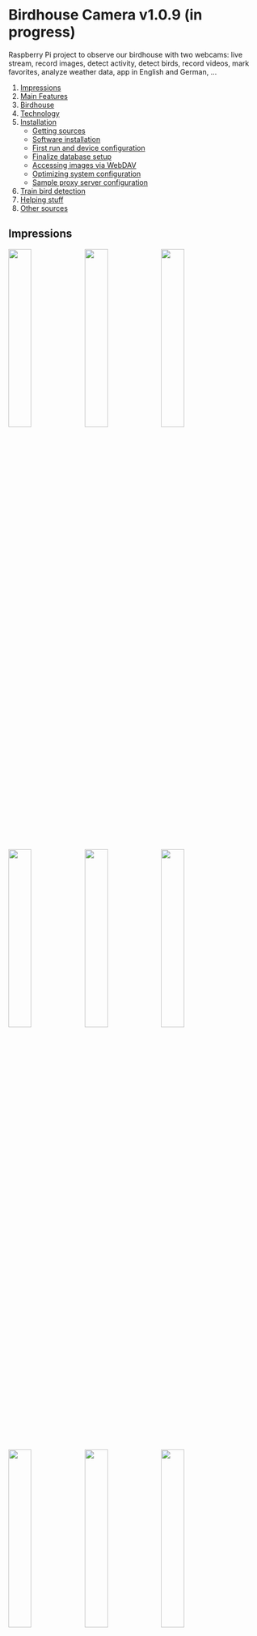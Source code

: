 # Birdhouse Camera v1.0.9 (in progress)

Raspberry Pi project to observe our birdhouse with two webcams: live stream, record images, 
detect activity, detect birds, record videos, mark favorites, analyze weather data, 
app in English and German, ...

1. [Impressions](#impressions)
2. [Main Features](#main-features)
3. [Birdhouse](#birdhouse)
4. [Technology](#technology)
5. [Installation](#installation)
   * [Getting sources](#getting-sources)
   * [Software installation](#software-installation)
   * [First run and device configuration](#first-run-and-device-configuration)
   * [Finalize database setup](#finalize-database-setup)
   * [Accessing images via WebDAV](#Accessing-images-via-WebDAV)
   * [Optimizing system configuration](#optimizing-system-configuration)
   * [Sample proxy server configuration](#Sample-proxy-server-configuration)
6. [Train bird detection](#Train-bird-detection)
7. [Helping stuff](#helping-stuff)
8. [Other sources](#other-sources)


## Impressions

<img src="info/images/birdcam_05.PNG" width="30%"><img src="info/images/birdcam_21.PNG" width="30%"><img src="info/images/birdcam_10.PNG" width="30%">

<img src="info/images/birdcam_17.PNG" width="30%"><img src="info/images/birdcam_18.PNG" width="30%"><img src="info/images/birdcam_19.PNG" width="30%">
 
<img src="info/images/birdcam_08.PNG" width="30%"><img src="info/images/birdcam_06.PNG" width="30%"><img src="info/images/birdcam_11.PNG" width="30%">

<img src="info/images/birdcam_12.PNG" width="30%"><img src="info/images/birdcam_13.PNG" width="30%"><img src="info/images/birdcam_22.PNG" width="30%">

<img src="info/images/birdcam_41.PNG" width="30%"><img src="info/images/birdcam_42.PNG" width="30%"><img src="info/images/birdcam_43.PNG" width="30%">

<img src="info/images/birdcam_23.PNG" width="30%"><img src="info/images/birdcam_15.PNG" width="30%"><img src="info/images/birdcam_16.PNG" width="30%">

<img src="info/images/birdcam_01.PNG" width="30%"><img src="info/images/birdcam_02.PNG" width="30%"><img src="info/images/birdcam_24.PNG" width="30%">

<img src="info/images/birdcam_25.PNG" width="30%"><img src="info/images/birdcam_32.PNG" width="30%"><img src="info/images/birdcam_31.PNG" width="30%">

<br/><br/>
<img src="info/images/birdcam_14.PNG" width="90%">

## Main Features

* **WebApp for Browser and SmartPhone** (English and German, optimized for iPhone)
* **Watching live stream** with 1 or 2 cameras (RPi4 recommend for fluent stream) 
  * via Raspberry Pi camera
  * USB web cam (e.g. RPi cam inside and USB web cam outside)
* **Continuously recording photos**
  * e.g. every 20 seconds from sunrise to 20:00 local time (configurable in the device settings)
  * Similarity detection, filter photos with movement in a defined area (visualize differences)
  * camera and image settings configurable (brightness, contrast, ...)
* **Managing photos and videos** (admin)
  * Archive photos with movement or detected objects and favorite photos once a day
  * Mark photos and videos as favorites or to be deleted
  * Mark a range of photos between two marked photos as to be deleted
  * View all favorite photos and videos
  * Delete marked photos from server
* **Recording and streaming videos** (admin)
  * create mp4 video incl. audio, works with iOS devices
  * Create video from all pictures of the current day
  * Trim videos
* **Recording and visualizing weather data**:
  * via internet for a defined location (python_weather OR [Open Meteo](https://open-meteo.com/))
  * from sensors connected to the Raspberry Pi (DHT11/DHT22)
  * GPS lookup for cities or addresses via GeoPy to set weather location
* **Listening audio stream** from microphone
  * under construction, currently browser only (no iPhone)
* **Detecting birds** (objects) via PyTorch
  * Bird detection model in an early stage trained with [a few European singing birds](data/birds.json)
  * View with all detected birds and objects -> jump to other views filtered by bird
  * Filter by detected birds in archive and favorite view as well as for admins in complete view of current day
  * Batch detection for archive images - single day and multiple days incl. individual detection threshold (admin)
  * _Live detection is experimental and slow on RPi 4 (admin view)_
  * _No label editing via app yet_
* **Admin functionality** via app
  * Deny recording and admin functionality for specific IP addresses (e.g. router or proxy, to deny for access from the internet) or use password to login as administrator
  * Edit server settings (partly, other settings define in file .env)
  * Edit device settings, reconnect devices (devices must be added via config file)
  * Edit camera and image settings (contrast, saturation, hue, brightness ...)
  * See amount of currently active streams
  * Download archived data (hires, config-files, object detection as YOLOv5)

## Birdhouse

Here are some options. Calculate with a little bit more space in the height for the camera inside the birdhouse.

* German instructions: [NABU - Nistkästen selber bauen](https://www.nabu.de/tiere-und-pflanzen/voegel/helfen/nistkaesten/index.html)
* English instructions: [Simple birdhouse](https://suncatcherstudio.com/birds/birdhouse-plans-simple/)

## Technology

* IT Hardware
  * Raspberry Pi 3B+, Raspberry Pi 4 (recommended)
  * Micro SD with 64 GByte
  * USB camera for outside view (and maybe inside view)
  * _optional:_ PiCamera with IR for the inside view (wide-angle, e.g., 110°)
  * _optional:_ Small USB Microphone
  * _optional:_ DHT11 / DHT22 Sensor
* Software
  * Python 3, CV2, JSON, Flask, ffmpeg, ffmpeg-progress, PyAudio, PyTorch/YOLOv5
  * python_weather, Weather by [Open-Meteo.com](https://open-meteo.com/), GeoPy
  * HTML, CSS, JavaScript, Pinch-Zoom
  * jc://modules/, jc://app-framework/

## Installation

* Build a birdhouse incl. a Raspberry Pi or USB Camera inside the birdhouse (additional cameras and sensors are optional)
* Prepare a Raspberry Pi 3B or newer
  * Install a fresh image on an SDCard (https://www.raspberrypi.com/software/)
  * Recommended OS (due to restrictions: PyTorch require 64bit, picamera doesn't support 64bit any more, 
    and picamera2 + libcamera doesn't work in docker container yet (requires Raspbian OS 64bit > bullseye)) 
    * Raspbian OS Lite 64bit for **object detection** using PyTorch
    * Raspbian OS Lite 32bit if you want to use a **PiCamera** and the Docker version 
      
  * Install git: ```sudo apt-get install git```
  * _Optional:_ Install v4l2-ctl: ```sudo apt-get install v4l-utils```
  * Create and move to your project directory, e.g., /projects/test/ or /projects/prod/ 
* Choose one of the installation procedures below depending on your needs 
* Connect cameras (and optional devices) with the Raspberry, start and enjoy

_NOTE: For an upgrade of an existing older version it might be required
to rename (or remove) the files 'data/config.json' and '.env' and restart after the update. 
Then change the new default configuration to your needs ..._

### Getting sources

```bash 
$ git clone http://github.com/jc-prg/birdhouse-cam.git
$ cd birdhouse-cam
$ git submodule update --init --recursive
```

### Software installation

Depending on the needs there are three options available how to install and run this software:

*  [(1) Docker based installation](#1-docker-based-installation) - the easiest way to install and run the birdhouse-cam, 
  but with limitations: you have to decide if you want to use a PiCamera on a 32bit OS or 
  object detection with 64bit OS.
* [(2) Direct installation](#2-direct-installation) - complete installation of all components with a bigger effort but without the limitations of (1)
* [(3) Hybrid installation](#3-hybrid-installation) - combination with less effort than (2) and without the limitations
  of (1), recommend if you want to use PiCamera and object detection

#### (1) Docker based installation

1. Install docker and docker-compose
    ```bash
    $ sudo ./config/install/install_docker
    ```
2. Create and adapt main configuration file, see [sample.env](sample.env) for details and ensure 
   the right settings especially regarding the directories, the container images and the rpi_* settings
    ```bash
    $ sudo cp sample.env .env
    $ sudo nano .env
    ```
3. Build docker container and run the first time
    ```bash
    $ docker-compose up --build
    ```
4. Initial start to create a config file, see [First run and device configuration](#First-run-and-device-configuration)
5. Add the following lines to crontab (start on boot):
    ```bash 
    @reboot /usr/sbin/docker-compose -f /<path_to_script>/docker-compose.yml up -d
    ```
6. Examine logging messages if there are any problems
   ```bash
   # show complete log file
   $ cat log/server.log
   
   # show latest log messages with an update every 2s
   $ ./watch_log
   ```

#### (2) Direct installation

_Note:_ This installation is not fully tested yet. Recommend are (1) and (3).

1. Install birdhouse-cam prerequisites
    ```bash 
    # Install required Python modules and ffmpeg (this may take a while)
    $ sudo ./config/install/install       # for installation on x86
    $ sudo ./config/install/install_rpi   # for installation on Raspberry Pi
                                          # $ sudo ./config/install/install_ffmpeg
    ```
2. _Optional:_ Install CouchDB (no installation script available) or use JSON files as database
3. Create and adapt main configuration file, see (1.2)
4. Initial start to create a config file, see [First run and device configuration](#First-run-and-device-configuration)
    ```bash 
    # Initial start, will create a config file
    $ ./server/server.py
    ```
5. Add the following lines to crontab (start on boot)
    ```bash 
    @reboot /usr/bin/python3 /<path_to_script>/server/server.py --logfile
    @reboot /usr/bin/python3 /<path_to_script>/server/stream_video.py
    ```
6. Examine logging messages if there are any problems, see (1.6)

#### (3) Hybrid installation

1. Install docker and docker-compose, see (1.1)

2. Install birdhouse-cam prerequisites, see (2.1)

3. Create and adapt main configuration file, see (1.2). 

   Ensure the following variable is set correctly: ```BIRDHOUSE_INSTALLATION_TYPE=HYBRID```

4. Build docker container and run the first time
    ```bash
    $ docker-compose -f docker-compose-hybrid.yml up --build
    ```
5. Initial start to create a config file, see (2.4) and  [First run and device configuration](#First-run-and-device-configuration)
6. Add the following lines to crontab (start on boot):
    ```bash 
    @reboot /usr/sbin/docker-compose -f /<path_to_script>/docker-compose-hybrid.yml up -d
    ```
7. Enable starting when the server starts:

   1. Install via ```sudo crontab -e```. Add the following lines:
       ```bash
      # birdhouse-cam: start database, web-server, and videoserver
      @reboot     /usr/local/bin/docker-compose -f /projects/prod/birdhouse-cam/docker-compose-hybrid.yml up -docker
      # birdhouse-cam: start birdhouse server
      @reboot     /usr/bin/python3 /projects/prod/birdhouse-cam/server/server.py
      # birdhouse-cam: start if restart has been requested 
      * * * * *   /usr/bin/python3 /projects/prod/birdhouse-cam/server/server.py --check-if-start > /tmp/birdhouse-cam-cron 2>&1
       ```
   2. Alternatively create a system service to automatically start and restart the server (experimental)
       ```bash 
       # create and configure services
       $ sudo cp ./sample.birdhouse-cam.service /etc/systemd/system/birdhouse-cam.service
       $ sudo nano /etc/systemd/system/birdhouse-cam.service

       $ sudo cp ./sample.birdhouse-cam.service /etc/systemd/system/birdhouse-cam-docker.service
       $ sudo nano /etc/systemd/system/birdhouse-cam-docker.service

       # reload services
       $ sudo systemctl daemon-reload
   
       # register and install services
       $ sudo systemctl enable birdhouse-cam.service
       $ sudo systemctl start birdhouse-cam.service
       $ sudo systemctl enable birdhouse-cam-docker.service
       $ sudo systemctl start birdhouse-cam-docker.service
       ```

8. Examine logging messages if there are any problems, see (1.6)

### First run and device configuration

* Open your client (usually via http://your-hostname:8000/). 
When you run it the first time you'll be asked to check, change and save the settings.
* After that open the device settings and check, adapt, and save them also.
* _NOTE:_ if you want to add devices at the moment you have to edit the config file directly. 
It's stored as ./data/config.json.

### Finalize database setup

The default configuration of the database works without change but produces several error messages.
To remove those open the admin tool via http://your-hostname:5100/_utils/ and login
(default user:birdhouse, pwd:birdhouse - defined in the [.env](sample.env) file).
Go to the settings and create a single node.

### Accessing images via WebDAV

To access image and video files via WebDAV define credentials and port in the [.env](sample.env)-file and start docker container.

  ```bash
  $ sudo docker-compose -f docker-compose-webdav.yml up -d
  ```

### Optimizing system configuration

At least for a Raspberry Pi 3B+ the following configuration should be done to ensure a slightly better performance.

#### Analyze memory and swap usage

* first analyze the usage of the docker containers to decide if there is need for action
    ```bash
    # overview memory and swap usage
    $ watch -n 2 free -h
    
    # overview memory usage per docker container (full and reduced)
    $ sudo docker stats
    $ sudo docker stats --format "table {{.Container}}\t{{.Name}}\t{{.MemUsage}}\t{{.MemPerc}}"
    ```
* NOTE: the file [sample.env](sample.env) defines memory limits that should fit for Raspberry Pi 3B+.

#### Configure swap file on Ubuntu

* Update swap memory (see also [https://bitlaunch.io/](https://bitlaunch.io/blog/how-to-create-and-adjust-swap-space-in-ubuntu-20-04/))
  ```bash
  $ free -h
  $ sudo fallocate -l 2G /swapfile
  $ sudo chmod 600 /swapfile
  $ sudo mkswap /swapfile
  $ sudo swapon /swapfile
  $ free -h
  ```
* Add swap memory permanently
    ```bash
    $ sudo echo '/swapfile none swap sw 0 0' | sudo tee -a /etc/fstab
    ```

#### Configure swap file on Raspbian OS

* Update swap memory (usually 100MiB is set as default)
  ```bash
  $ sudo nano /etc/dphys-swapfile
  
  # change the following values to:
  CONF_SWAPSIZE=2048
  CONF_SWAPFACTOR=2
  
  $ sudo systemctl restart dphys-swapfile
  ```

#### Sample proxy server configuration

If you want to give access via internet you properly want to use a proxy such as NGINX. 
Therefor it's required to enable access to the following ports (if not changed default port settings):

* **App**: 80, 443
* **API**: 8007
* **Videostream**: 8008
* **Audiostream**: 8009

See a sample configuration (e.g. to forward http://birdhouse.your.domain:443 to http://your-server-ip:8000) here: [sample.nginx.conf](sample.nginx.conf). Ensure, that all used ports are publicly shared via your router.

## Train bird detection

The bird detection is based on a relatively simple training with a few singing birds. If you want to use and 
continuously improve your own detection model you can use the module [jc://bird-detection/](https://github.com/jc-prg/bird-detection/). 
Alternatively create a YOLOv5 model with different tools. Copy the *.pt file into the folder [data/custom_models/](data/custom_models/).

Hint: if you're logged in as admin you can download the archived images per camera incl. YOLOv5 files with the detected
birds or objects. By that you can adapt and use detected birds from your cameras for training.

## Helping stuff

* Check attached cameras and microphones
  ```bash
  # list video devices (install: apt-get install v4l2-ctl) 
  $ v4l2-ctl --list-devices
  
  # get available resolutions of a specific video device, e.g., /dev/video0
  $ v4l2-ctl -d /dev/video0 --list-formats-ext
  
  # check available cameras - Raspbian 32bit OS
  $ vcgencmd get_camera
  
  # check available cameras / capture and save an image - Raspbian OS 64bit
  $ libcamera-hello --list-camera
  $ libcamera-jpeg -o test.jpg
    
  # check available audio devices
  $ arecord -l
  
  # set audio level
  $ amixer -c 2 -q set 'Mic',0 100%
  ```

* administrate docker
  ```bash
  # show running containers
  $ sudo docker ps
  
  # check storage used by docker stuff
  $ sudo docker system df
  $ sudo docker system df -v
  
  # clean up unused container, images, build cache, networks
  $ sudo docker system prune
  ```

## Other sources

Thanks for your inspiration, code snippets, images:

* [https://github.com/Freshman-tech/custom-html5-video](https://github.com/Freshman-tech/custom-html5-video)
* [https://github.com/manuelstofer/pinchzoom](https://github.com/manuelstofer/pinchzoom)
* [https://gifer.com/en/ZHug](https://gifer.com/en/ZHug)
* [https://github.com/szazo/DHT11_Python](https://github.com/szazo/DHT11_Python)
* [https://github.com/bullet64/DHT22_Python](https://github.com/bullet64/DHT22_Python)
* [https://www.tunbury.org/audio-stream/](https://www.tunbury.org/audio-stream/)
* [https://github.com/nicknochnack/YOLO-Drowsiness-Detection/blob/main/Drowsiness%20Detection%20Tutorial.ipynb](https://github.com/nicknochnack/YOLO-Drowsiness-Detection/blob/main/Drowsiness%20Detection%20Tutorial.ipynb)
* ...

